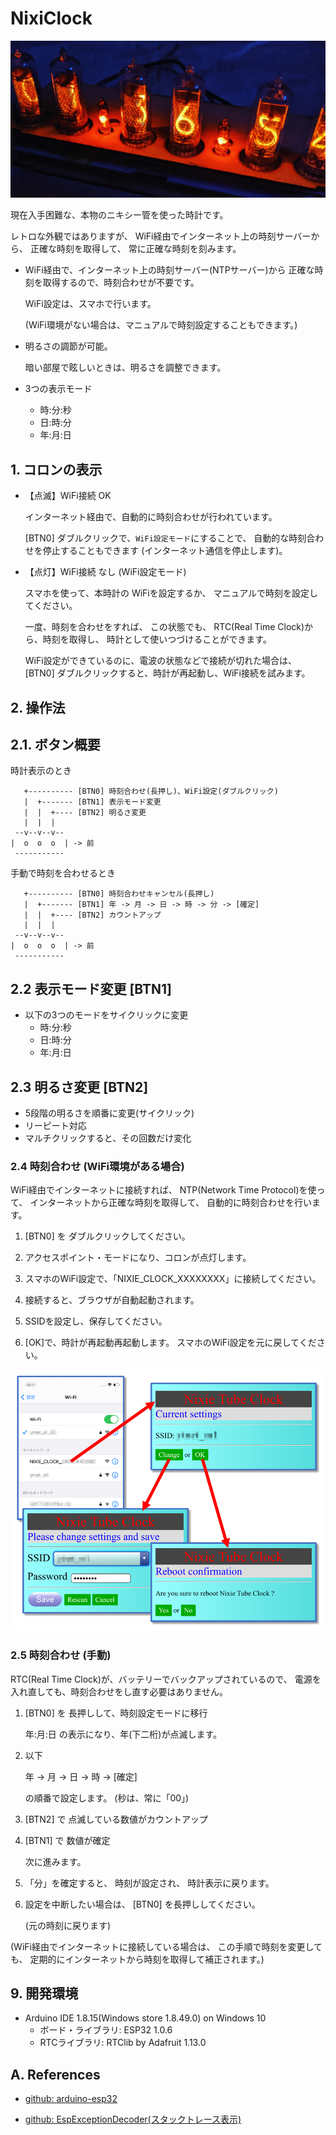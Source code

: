 # NixiClock

![](docs/clock1.jpg)

現在入手困難な、本物のニキシー管を使った時計です。

レトロな外観ではありますが、
WiFi経由でインターネット上の時刻サーバーから、
正確な時刻を取得して、
常に正確な時刻を刻みます。

* WiFi経由で、インターネット上の時刻サーバー(NTPサーバー)から
  正確な時刻を取得するので、時刻合わせが不要です。
  
  WiFi設定は、スマホで行います。

  (WiFi環境がない場合は、マニュアルで時刻設定することもできます。)

* 明るさの調節が可能。

  暗い部屋で眩しいときは、明るさを調整できます。

* 3つの表示モード
  + 時:分:秒
  + 日:時:分
  + 年:月:日


## 1. コロンの表示

* 【点滅】WiFi接続 OK

  インターネット経由で、自動的に時刻合わせが行われています。
  
  [BTN0] ダブルクリックで、``WiFi設定モード``にすることで、
  自動的な時刻合わせを停止することもできます
  (インターネット通信を停止します)。

* 【点灯】WiFi接続 なし (WiFi設定モード)

  スマホを使って、本時計の WiFiを設定するか、
  マニュアルで時刻を設定してください。

  一度、時刻を合わせをすれば、
  この状態でも、
  RTC(Real Time Clock)から、時刻を取得し、
  時計として使いつづけることができます。

  WiFi設定ができているのに、電波の状態などで接続が切れた場合は、
  [BTN0] ダブルクリックすると、時計が再起動し、WiFi接続を試みます。


## 2. 操作法

## 2.1. ボタン概要

時計表示のとき
```
   +---------- [BTN0] 時刻合わせ(長押し)、WiFi設定(ダブルクリック)
   |  +------- [BTN1] 表示モード変更
   |  |  +---- [BTN2] 明るさ変更
   |  |  |
 --v--v--v--
|  o  o  o  | -> 前
 -----------
```

手動で時刻を合わせるとき
```
   +---------- [BTN0] 時刻合わせキャンセル(長押し)
   |  +------- [BTN1] 年 -> 月 -> 日 -> 時 -> 分 -> [確定]
   |  |  +---- [BTN2] カウントアップ
   |  |  |
 --v--v--v--
|  o  o  o  | -> 前
 -----------
```


## 2.2 表示モード変更 [BTN1]

* 以下の3つのモードをサイクリックに変更
  + 時:分:秒
  + 日:時:分
  + 年:月:日


## 2.3 明るさ変更 [BTN2]

* 5段階の明るさを順番に変更(サイクリック)
* リーピート対応
* マルチクリックすると、その回数だけ変化



### 2.4 時刻合わせ (WiFi環境がある場合)

WiFi経由でインターネットに接続すれば、
NTP(Network Time Protocol)を使って、
インターネットから正確な時刻を取得して、
自動的に時刻合わせを行います。

1. [BTN0] を ダブルクリックしてください。

2. アクセスポイント・モードになり、コロンが点灯します。

3. スマホのWiFi設定で、「NIXIE_CLOCK_XXXXXXXX」に接続してください。

4. 接続すると、ブラウザが自動起動されます。

5. SSIDを設定し、保存してください。

6. [OK]で、時計が再起動再起動します。
   スマホのWiFi設定を元に戻してください。

![](docs/wifi1.png)


### 2.5 時刻合わせ (手動)

RTC(Real Time Clock)が、バッテリーでバックアップされているので、
電源を入れ直しても、時刻合わせをし直す必要はありません。

1. [BTN0] を 長押しして、時刻設定モードに移行

   年:月:日 の表示になり、年(下二桁)が点滅します。

2. 以下

   年 -> 月 -> 日 -> 時 -> [確定]
    
   の順番で設定します。
   (秒は、常に「00」)
   
2. [BTN2] で 点滅している数値がカウントアップ

3. [BTN1] で 数値が確定

   次に進みます。

4. 「分」を確定すると、
   時刻が設定され、
   時計表示に戻ります。
   
5. 設定を中断したい場合は、
   [BTN0] を長押ししてください。

   (元の時刻に戻ります)

(WiFi経由でインターネットに接続している場合は、
この手順で時刻を変更しても、
定期的にインターネットから時刻を取得して補正されます。)



## 9. 開発環境

* Arduino IDE 1.8.15(Windows store 1.8.49.0) on Windows 10
  - ボード・ライブラリ: ESP32 1.0.6
  - RTCライブラリ: RTClib by Adafruit 1.13.0


## A. References

* [github: arduino-esp32](https://github.com/espressif/arduino-esp32/)

* [github: EspExceptionDecoder(スタックトレース表示)](https://github.com/me-no-dev/EspExceptionDecoder/releases/)
